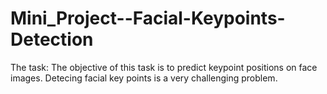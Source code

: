# Mini_Project--Facial-Keypoints-Detection
The task:  The objective of this task is to predict keypoint positions on face images. Detecing facial key points is a very challenging problem.
